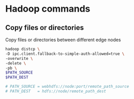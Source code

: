 # Hadoop commands

## Copy files or directories

Copy files or directories between different edge nodes

```bash
hadoop distcp \
-D ipc.client.fallback-to-simple-auth-allowed=true \
-overwrite \
-delete \
-pb \
$PATH_SOURCE
$PATH_DEST

# PATH_SOURCE = webhdfs://node:port/remote_path_source
# PATH_DEST   = hdfs://node/remote_path_dest
```

